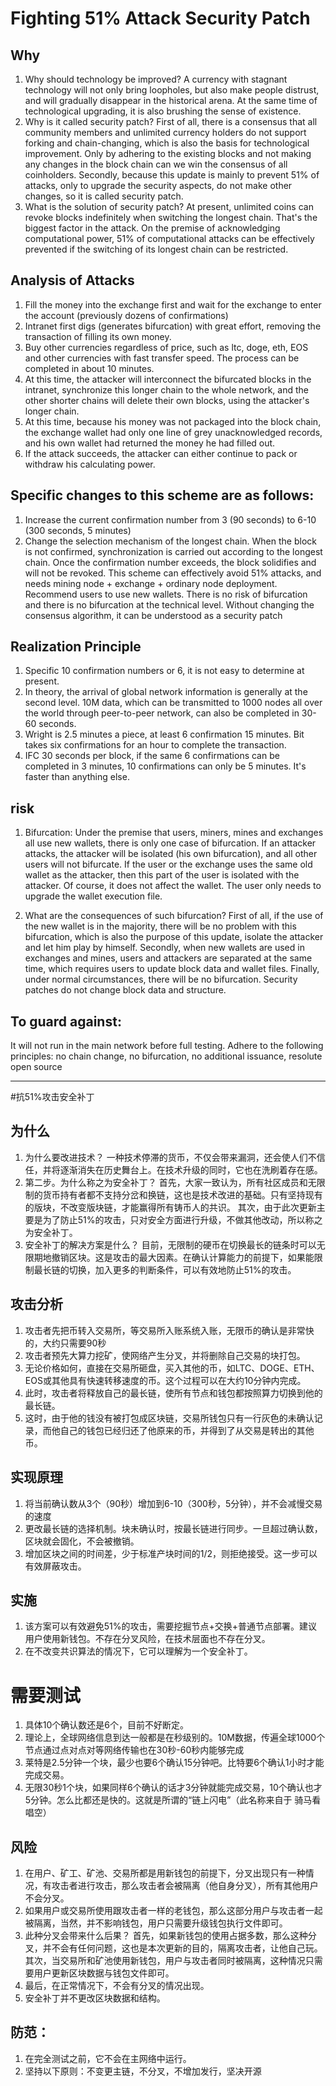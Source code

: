 # Fighting 51% Attack Security Patch

## Why
1. Why should technology be improved?
A currency with stagnant technology will not only bring loopholes, but also make people distrust, and will gradually disappear in the historical arena. At the same time of technological upgrading, it is also brushing the sense of existence.
2. Why is it called security patch?
First of all, there is a consensus that all community members and unlimited currency holders do not support forking and chain-changing, which is also the basis for technological improvement. Only by adhering to the existing blocks and not making any changes in the block chain can we win the consensus of all coinholders.
Secondly, because this update is mainly to prevent 51% of attacks, only to upgrade the security aspects, do not make other changes, so it is called security patch.
3. What is the solution of security patch?
At present, unlimited coins can revoke blocks indefinitely when switching the longest chain. That's the biggest factor in the attack. On the premise of acknowledging computational power, 51% of computational attacks can be effectively prevented if the switching of its longest chain can be restricted.

## Analysis of Attacks
1. Fill the money into the exchange first and wait for the exchange to enter the account (previously dozens of confirmations)
2. Intranet first digs (generates bifurcation) with great effort, removing the transaction of filling its own money.
3. Buy other currencies regardless of price, such as ltc, doge, eth, EOS and other currencies with fast transfer speed. The process can be completed in about 10 minutes.
4. At this time, the attacker will interconnect the bifurcated blocks in the intranet, synchronize this longer chain to the whole network, and the other shorter chains will delete their own blocks, using the attacker's longer chain.
5. At this time, because his money was not packaged into the block chain, the exchange wallet had only one line of grey unacknowledged records, and his own wallet had returned the money he had filled out.
6. If the attack succeeds, the attacker can either continue to pack or withdraw his calculating power.


## Specific changes to this scheme are as follows:
1. Increase the current confirmation number from 3 (90 seconds) to 6-10 (300 seconds, 5 minutes)
2. Change the selection mechanism of the longest chain. When the block is not confirmed, synchronization is carried out according to the longest chain. Once the confirmation number exceeds, the block solidifies and will not be revoked.
This scheme can effectively avoid 51% attacks, and needs mining node + exchange + ordinary node deployment. Recommend users to use new wallets. There is no risk of bifurcation and there is no bifurcation at the technical level.
Without changing the consensus algorithm, it can be understood as a security patch

## Realization Principle
1. Specific 10 confirmation numbers or 6, it is not easy to determine at present.
2. In theory, the arrival of global network information is generally at the second level. 10M data, which can be transmitted to 1000 nodes all over the world through peer-to-peer network, can also be completed in 30-60 seconds.
3. Wright is 2.5 minutes a piece, at least 6 confirmation 15 minutes. Bit takes six confirmations for an hour to complete the transaction.
4. IFC 30 seconds per block, if the same 6 confirmations can be completed in 3 minutes, 10 confirmations can only be 5 minutes. It's faster than anything else.

## risk
1. Bifurcation:
Under the premise that users, miners, mines and exchanges all use new wallets, there is only one case of bifurcation. If an attacker attacks, the attacker will be isolated (his own bifurcation), and all other users will not bifurcate.
If the user or the exchange uses the same old wallet as the attacker, then this part of the user is isolated with the attacker. Of course, it does not affect the wallet. The user only needs to upgrade the wallet execution file.

2. What are the consequences of such bifurcation?
First of all, if the use of the new wallet is in the majority, there will be no problem with this bifurcation, which is also the purpose of this update, isolate the attacker and let him play by himself.
Secondly, when new wallets are used in exchanges and mines, users and attackers are separated at the same time, which requires users to update block data and wallet files.
Finally, under normal circumstances, there will be no bifurcation.
Security patches do not change block data and structure.


## To guard against:
It will not run in the main network before full testing.
Adhere to the following principles: no chain change, no bifurcation, no additional issuance, resolute open source


---
#抗51%攻击安全补丁

## 为什么
1. 为什么要改进技术？
一种技术停滞的货币，不仅会带来漏洞，还会使人们不信任，并将逐渐消失在历史舞台上。在技术升级的同时，它也在洗刷着存在感。
2. 第二步。为什么称之为安全补丁？
首先，大家一致认为，所有社区成员和无限制的货币持有者都不支持分岔和换链，这也是技术改进的基础。只有坚持现有的版块，不改变版块链，才能赢得所有铸币人的共识。
其次，由于此次更新主要是为了防止51%的攻击，只对安全方面进行升级，不做其他改动，所以称之为安全补丁。
3. 安全补丁的解决方案是什么？
目前，无限制的硬币在切换最长的链条时可以无限期地撤销区块。这是攻击的最大因素。在确认计算能力的前提下，如果能限制最长链的切换，加入更多的判断条件，可以有效地防止51%的攻击。

## 攻击分析
1. 攻击者先把币转入交易所，等交易所入账系统入账，无限币的确认是非常快的，大约只需要90秒
2. 攻击者预先大算力挖矿，使网络产生分叉，并将删除自己交易的块打包。
3. 无论价格如何，直接在交易所砸盘，买入其他的币，如LTC、DOGE、ETH、EOS或其他具有快速转移速度的币。这个过程可以在大约10分钟内完成。
4. 此时，攻击者将释放自己的最长链，使所有节点和钱包都按照算力切换到他的最长链。
5. 这时，由于他的钱没有被打包成区块链，交易所钱包只有一行灰色的未确认记录，而他自己的钱包已经归还了他原来的币，并得到了从交易是转出的其他币。


## 实现原理
1. 将当前确认数从3个（90秒）增加到6-10（300秒，5分钟），并不会减慢交易的速度
2. 更改最长链的选择机制。块未确认时，按最长链进行同步。一旦超过确认数，区块就会固化，不会被撤销。
3. 增加区块之间的时间差，少于标准产块时间的1/2，则拒绝接受。这一步可以有效屏蔽攻击。

## 实施
1. 该方案可以有效避免51%的攻击，需要挖掘节点+交换+普通节点部署。建议用户使用新钱包。不存在分叉风险，在技术层面也不存在分叉。
2. 在不改变共识算法的情况下，它可以理解为一个安全补丁。

# 需要测试
1. 具体10个确认数还是6个，目前不好断定。
2. 理论上，全球网络信息到达一般都是在秒级别的。10M数据，传遍全球1000个节点通过点对点对等网络传输也在30秒-60秒内能够完成
3. 莱特是2.5分钟一个块，最少也要6个确认15分钟吧。比特要6个确认1小时才能完成交易。
4. 无限30秒1个块，如果同样6个确认的话才3分钟就能完成交易，10个确认也才5分钟。怎么比都还是快的。这就是所谓的“链上闪电”（此名称来自于 骑马看唱空）

## 风险
1. 在用户、矿工、矿池、交易所都是用新钱包的前提下，分叉出现只有一种情况，有攻击者进行攻击，那么攻击者会被隔离（他自身分叉），所有其他用户不会分叉。
2. 如果用户或交易所使用跟攻击者一样的老钱包，那么这部分用户与攻击者一起被隔离，当然，并不影响钱包，用户只需要升级钱包执行文件即可。
3. 此种分叉会带来什么后果？
首先，如果新钱包的使用占据多数，那么这种分叉，并不会有任何问题，这也是本次更新的目的，隔离攻击者，让他自己玩。
其次，当交易所和矿池使用新钱包，用户与攻击者同时被隔离，这种情况只需要用户更新区块数据与钱包文件即可。
4. 最后，在正常情况下，不会有分叉的情况出现。
5. 安全补丁并不更改区块数据和结构。


## 防范：
1. 在完全测试之前，它不会在主网络中运行。
2. 坚持以下原则：不变更主链，不分叉，不增加发行，坚决开源
